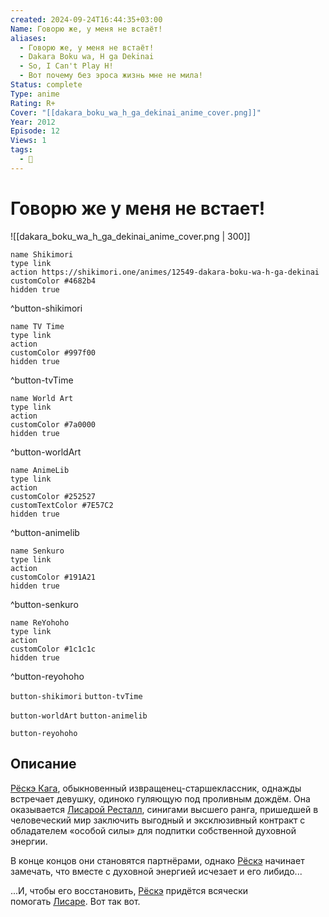 ```yaml
---
created: 2024-09-24T16:44:35+03:00
Name: Говорю же, у меня не встаёт!
aliases:
  - Говорю же, у меня не встаёт!
  - Dakara Boku wa, H ga Dekinai
  - So, I Can't Play H!
  - Вот почему без эроса жизнь мне не мила!
Status: complete
Type: anime
Rating: R+
Cover: "[[dakara_boku_wa_h_ga_dekinai_anime_cover.png]]"
Year: 2012
Episode: 12
Views: 1
tags:
  - 🔞
---
```


# Говорю же у меня не встает!

![[dakara_boku_wa_h_ga_dekinai_anime_cover.png | 300]]

```button
name Shikimori
type link
action https://shikimori.one/animes/12549-dakara-boku-wa-h-ga-dekinai
customColor #4682b4
hidden true
```
^button-shikimori

```button
name TV Time
type link
action 
customColor #997f00
hidden true
```
^button-tvTime

```button
name World Art
type link
action 
customColor #7a0000
hidden true
```
^button-worldArt

```button
name AnimeLib
type link
action 
customColor #252527
customTextColor #7E57C2
hidden true
```
^button-animelib

```button
name Senkuro
type link
action 
customColor #191A21
hidden true
```
^button-senkuro

```button
name ReYohoho
type link
action 
customColor #1c1c1c
hidden true
```
^button-reyohoho



`button-shikimori` `button-tvTime`

`button-worldArt` `button-animelib`

`button-reyohoho`

## Описание

[Рёскэ Кага](https://shikimori.one/characters/45421-ryousuke-kaga), обыкновенный извращенец-старшеклассник, однажды встречает девушку, одиноко гуляющую под проливным дождём. Она оказывается [Лисарой Ресталл](https://shikimori.one/characters/45423-lisara-restall), синигами высшего ранга, пришедшей в человеческий мир заключить выгодный и эксклюзивный контракт с обладателем «особой силы» для подпитки собственной духовной энергии.

В конце концов они становятся партнёрами, однако [Рёскэ](https://shikimori.one/characters/45421-ryousuke-kaga) начинает замечать, что вместе с духовной энергией исчезает и его либидо...

...И, чтобы его восстановить, [Рёскэ](https://shikimori.one/characters/45421-ryousuke-kaga) придётся всячески помогать [Лисаре](https://shikimori.one/characters/45423-lisara-restall). Вот так вот.
